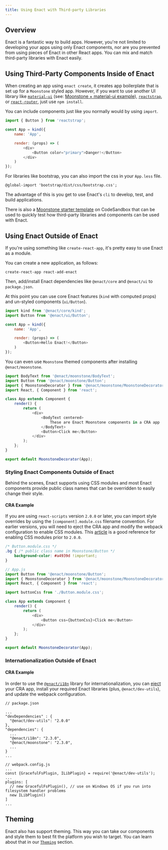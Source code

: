 ```yaml
---
title: Using Enact with Third-party Libraries
---
```


## Overview

Enact is a fantastic way to build apps. However, you're not limited to developing your apps using
only Enact components, nor are you prevented from using pieces of Enact in other React apps.  You
can mix and match third-party libraries with Enact easily.

## Using Third-Party Components Inside of Enact

When creating an app using `enact create`, it creates app boilerplate that is set up for a
`Moonstone` styled app. However, if you want to use another UI library like
[`material-ui`](https://material-ui.com/) (see: [Moonstone + material-ui example](https://codesandbox.io/s/l5my52r299)), [`reactstrap`](https://reactstrap.github.io/), or [`react-router`](https://reacttraining.com/react-router/), just use `npm install`.

You can include components just like you normally would by using `import`.

```JavaScript
import { Button } from 'reactstrap';

const App = kind({
	name: 'App',

	render: (props) => (
		<div>
			<Button color="primary">Danger!</Button>
		</div>
	)
});
```

For libraries like bootstrap, you can also import the css in your `App.less` file.

```less
@global-import 'bootstrap/dist/css/bootstrap.css';
```

The advantage of this is you get to use Enact's `cli` to develop, test, and build applications.

There is also a [Moonstone starter template](https://codesandbox.io/s/z2wnj3jznx) on CodeSandbox that can be used to quickly test
how third-party libraries and components can be used with Enact.

## Using Enact Outside of Enact
If you're using something like `create-react-app`, it's pretty easy to use Enact as a module.

You can create a new application, as follows:
```
create-react-app react-add-enact
```

Then, add/install Enact dependencies like `@enact/core` and `@enact/ui` to `package.json`.

At this point you can use core Enact features (`kind` with computed props) and un-styled
components (`ui/Button`).


```JavaScript
import kind from '@enact/core/kind';
import Button from '@enact/ui/Button';

const App = kind({
	name: 'App',

	render: (props) => (
		<Button>Hello Enact!</Button>
	)
});
```

You can even use `Moonstone` themed components after installing `@enact/moonstone`.

```javascript
import BodyText from '@enact/moonstone/BodyText';
import Button from '@enact/moonstone/Button';
import { MoonstoneDecorator } from '@enact/moonstone/MoonstoneDecorator';
import React, { Component } from 'react';

class App extends Component {
	render() {
		return (
			<div>
				<BodyText centered>
					These are Enact Moonstone components in a CRA app
				</BodyText>
				<Button>Click me</Button>
			</div>
		);
	};
}

export default MoonstoneDecorator(App);
```

### Styling Enact Components Outside of Enact

Behind the scenes, Enact supports using CSS modules and most Enact components provide public class
names that can be overridden to easily change their style.

#### CRA Example

If you are using `react-scripts` version `2.0.0` or later, you can import style overrides by using
the `[component].module.css` filename convention.  For earlier versions, you will need to eject
the CRA app and modify the webpack configuration to enable CSS modules.  This [article](https://medium.com/nulogy/how-to-use-css-modules-with-create-react-app-9e44bec2b5c2)
is a good reference for enabling CSS modules prior to `2.0.0`. 

```css
/* Button.module.css */
.bg { /* public class name in Moonstone/Button */
    background-color: #a4939d !important;
}
```

```javascript
// App.js
import Button from '@enact/moonstone/Button';
import { MoonstoneDecorator } from '@enact/moonstone/MoonstoneDecorator';
import React, { Component } from 'react';

import buttonCss from './Button.module.css';

class App extends Component {
	render() {
		return (
			<div>
				<Button css={buttonCss}>Click me</Button>
			</div>
		);
	};
}

export default MoonstoneDecorator(App);
```

### Internationalization Outside of Enact

#### CRA Example
In order to use the [`@enact/i18n`](../../developer-guide/i18n) library for internationalization, you can [eject](https://facebook.github.io/create-react-app/docs/available-scripts#npm-run-eject)
your CRA app, install your required Enact libraries (plus, `@enact/dev-utils`), and update the webpack configuration.

```
// package.json

...
"devDependencies" : {
  "@enact/dev-utils": "2.0.0"
},
"dependencies": {
  ...
  "@enact/i18n": "2.3.0",
  "@enact/moonstone": "2.3.0",
  ...
}
...

// webpack.config.js
...
const {GracefulFsPlugin, ILibPlugin} = require('@enact/dev-utils');
...
plugins: [
  // new GracefulFsPlugin(), // use on Windows OS if you run into filesystem handler problems
  new ILibPlugin()
]
...
```

## Theming

Enact also has support theming. This way you can take our components and style them to best fit
the platform you wish to target. You can learn about that in our
[`Theming`](../../developer-guide/theming/) section.
